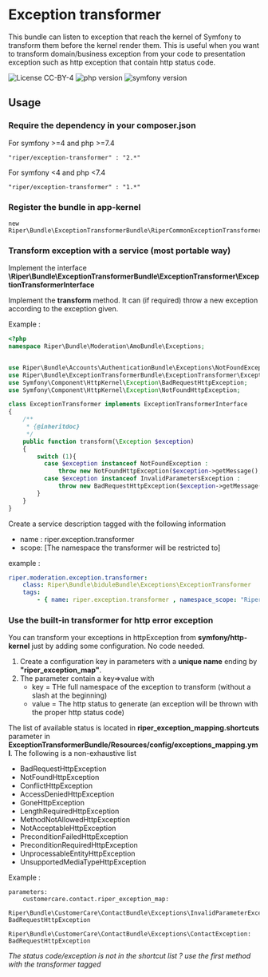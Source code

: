 Exception transformer
======================

This bundle can listen to exception that reach the kernel of Symfony to transform them before the kernel render them.
This is useful when you want to transform domain/business exception from your code to presentation exception such as http exception that contain http status code.

![License CC-BY-4](https://img.shields.io/badge/licence-CC--BY--4.0-blue.svg)
![php version](https://img.shields.io/badge/php->=5.3.5,%205.4,%205.5,%205.6,%207-blue.svg)
![symfony version](https://img.shields.io/badge/symfony-2.6,%202.7,%202.8,%203.*,%204.*-blue.svg)


## Usage

### Require the dependency in your composer.json

For symfony >=4 and php >=7.4

    "riper/exception-transformer" : "2.*"

For symfony <4 and php <7.4

    "riper/exception-transformer" : "1.*"

### Register the bundle in app-kernel

    new Riper\Bundle\ExceptionTransformerBundle\RiperCommonExceptionTransformerBundle(),

### Transform exception with a service (most portable way)

Implement the interface **\Riper\Bundle\ExceptionTransformerBundle\ExceptionTransformer\ExceptionTransformerInterface**

Implement the **transform** method. It can (if required) throw a new exception according to the exception given.

Example :
```php
<?php
namespace Riper\Bundle\Moderation\AmoBundle\Exceptions;


use Riper\Bundle\Accounts\AuthenticationBundle\Exceptions\NotFoundException;
use Riper\Bundle\ExceptionTransformerBundle\ExceptionTransformer\ExceptionTransformerInterface;
use Symfony\Component\HttpKernel\Exception\BadRequestHttpException;
use Symfony\Component\HttpKernel\Exception\NotFoundHttpException;

class ExceptionTransformer implements ExceptionTransformerInterface
{
    /**
     * {@inheritdoc}
     */
    public function transform(\Exception $exception)
    {
        switch (1){
          case $exception instanceof NotFoundException :
              throw new NotFoundHttpException($exception->getMessage(),$exception);
          case $exception instanceof InvalidParametersException :
              throw new BadRequestHttpException($exception->getMessage(),$exception);
        }
    }
}
````
Create a service description tagged with the following information 

* name : riper.exception.transformer
* scope: [The namespace the transformer will be restricted to]

example : 
```yaml
riper.moderation.exception.transformer:
    class: Riper\Bundle\biduleBundle\Exceptions\ExceptionTransformer
    tags:
        - { name: riper.exception.transformer , namespace_scope: "Riper\\Bundle\\Bidule\\"}
```

### Use the built-in transformer for http error exception
You can transform your exceptions in httpException from **symfony/http-kernel** just by adding some configuration. No code needed.

1. Create a configuration key in parameters with a **unique name** ending by **"riper_exception_map"**.
2. The parameter contain a key=>value with 
    * key = THe full namespace of the exception to transform (without a slash at the beginning)
    * value = The http status to generate (an exception will be thrown with the proper http status code)

The list of available status is located in __riper_exception_mapping.shortcuts__ parameter in __ExceptionTransformerBundle/Resources/config/exceptions_mapping.yml__.
The following is a non-exhaustive list

* BadRequestHttpException
* NotFoundHttpException
* ConflictHttpException
* AccessDeniedHttpException
* GoneHttpException
* LengthRequiredHttpException
* MethodNotAllowedHttpException
* NotAcceptableHttpException
* PreconditionFailedHttpException
* PreconditionRequiredHttpException
* UnprocessableEntityHttpException
* UnsupportedMediaTypeHttpException

Example : 

    parameters:
        customercare.contact.riper_exception_map:
            Riper\Bundle\CustomerCare\ContactBundle\Exceptions\InvalidParameterException: BadRequestHttpException
            Riper\Bundle\CustomerCare\ContactBundle\Exceptions\ContactException: BadRequestHttpException


*The status code/exception is not in the shortcut list ? use the first method with the transformer tagged*
